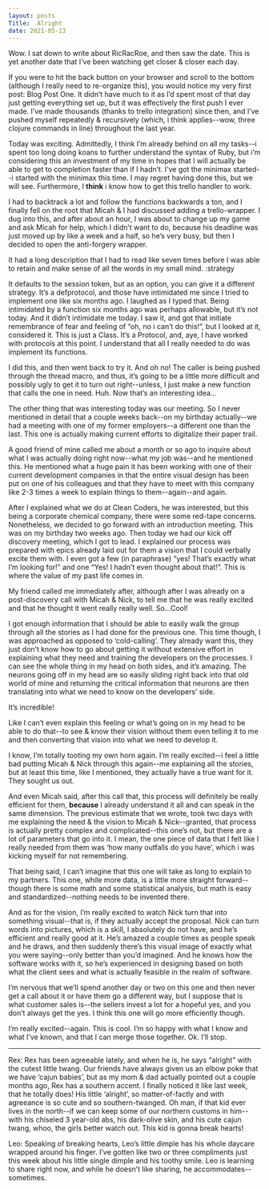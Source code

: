 ```yaml
---
layout: posts
Title:  Alright
date: 2021-05-13
---
```


Wow.  I sat down to write about RicRacRoe, and then saw the date.  This is yet another date that I’ve been watching get closer & closer each day.

If you were to hit the back button on your browser and scroll to the bottom (although I really need to re-organize this), you would notice my very first post: Blog Post One.  It didn’t have much to it as I’d spent most of that day just getting everything set up, but it was effectively the first push I ever made.  I’ve made thousands (thanks to trello integration) since then, and I’ve pushed myself repeatedly & recursively (which, i think applies--wow, three clojure commands in line) throughout the last year.

Today was exciting.  Admittedly, I think I’m already behind on all my tasks--i spent too long doing koans to further understand the syntax of Ruby, but i’m considering this an investment of my time in hopes that I will actually be able to get to completion faster than if I hadn’t.  I’ve got the minimax started--i started with the minimax this time.  I may regret having done this, but we will see.  Furthermore, I **think** i know how to get this trello handler to work.

I had to backtrack a lot and follow the functions backwards a ton, and I finally fell on the root that Micah & I had discussed adding a trello-wrapper.  I dug into this, and after about an hour, I was about to change up my game and ask Micah for help, which I didn’t want to do, because his deadline was just moved up by like a week and a half, so he’s very busy, but then I decided to open the anti-forgery wrapper.

It had a long description that I had to read like seven times before I was able to retain and make sense of all the words in my small mind.  :strategy

It defaults to the session token, but as an option, you can give it a different strategy.  It’s a defprotocol, and those have intimidated me since I tried to implement one like six months ago.  I laughed as I typed that.  Being intimidated by a function six months ago was perhaps allowable, but it’s not today.  And it didn’t intimidate me today.  I saw it, and got that initiate remembrance of fear and feeling of “oh, no i can’t do this!”, but I looked at it, considered it.  This is just a Class.  It’s a Protocol, and, aye, I have worked with protocols at this point.  I understand that all I really needed to do was implement its functions.

I did this, and then went back to try it.  And oh no!  The caller is being pushed through the thread macro, and thus, it’s going to be a little more difficult and possibly ugly to get it to turn out right--unless, I just make a new function that calls the one in need.  Huh.  Now that’s an interesting idea…

The other thing that was interesting today was our meeting.  So I never mentioned in detail that a couple weeks back--on my birthday actually--we had a meeting with one of my former employers--a different one than the last.  This one is actually making current efforts to digitalize their paper trail.

A good friend of mine called me about a month or so ago to inquire about what I was actually doing right now--what my job was--and he mentioned this.  He mentioned what a huge pain it has been working with one of their current development companies in that the entire visual design has been put on one of his colleagues and that they have to meet with this company like 2-3 times a week to explain things to them--again--and again.

After I explained what we do at Clean Coders, he was interested, but this being a corporate chemical company, there were some red-tape concerns.  Nonetheless, we decided to go forward with an introduction meeting.  This was on my birthday two weeks ago.  Then today we had our kick off discovery meeting, which I got to lead.  I explained our process was prepared with epics already laid out for them a vision that I could verbally excite them with.  I even got a few (in paraphrase) “yes!  That’s exactly what I’m looking for!” and one “Yes! I hadn’t even thought about that!”.  This is where the value of my past life comes in.

My friend called me immediately after, although after I was already on a post-discovery call with Micah & Nick, to tell me that he was really excited and that he thought it went really really well.  So...Cool!

I got enough information that I should be able to easily walk the group through all the stories as I had done for the previous one.  This time though, I was approached as opposed to ‘cold-calling’.  They already want this, they just don’t know how to go about getting it without extensive effort in explaining what they need and training the developers on the processes.  I can see the whole thing in my head on both sides, and it’s amazing.  The neurons going off in my head are so easily sliding right back into that old world of mine and returning the critical information that neurons are then translating into what we need to know on the developers’ side.

It’s incredible!

Like I can’t even explain this feeling or what’s going on in my head to be able to do that--to see & know their vision without them even telling it to me and then converting that vision into what we need to develop it.

I know, I’m totally tooting my own horn again. I’m really excited--i feel a little bad putting Micah & Nick through this again--me explaining all the stories, but at least this time, like I mentioned, they actually have a true want for it. They sought us out.

And even Micah said, after this call that, this process will definitely be really efficient for them, **because** I already understand it all and can speak in the same dimension.   The previous estimate that we wrote, took two days with me explaining the need & the vision to Micah & Nick--granted, that process is actually pretty complex and complicated--this one’s not, but there are a lot of parameters that go into it. I mean, the one piece of data that I felt like I really needed from them was ‘how many outfalls do you have’, which i was kicking myself for not remembering.

That being said, I can’t imagine that this one will take as long to explain to my partners. This one, while more data, is a little more straight forward--though there is some math and some statistical analysis, but math is easy and standardized--nothing needs to be invented there.

And as for the vision, I’m really excited to watch Nick turn that into something visual--that is, if they actually accept the proposal.  Nick can turn words into pictures, which is a skill, I absolutely do not have, and he’s efficient and really good at it. He’s amazed a couple times as people speak and he draws, and then suddenly there’s this visual image of exactly what you were saying--only better than you’d imagined. And he knows how the software works with it, so he’s experienced in designing based on both what the client sees and what is actually feasible in the realm of software.

I’m nervous that we’ll spend another day or two on this one and then never get a call about it or have them go a different way, but I suppose that is what customer sales is--the sellers invest a lot for a hopeful yes, and you don’t always get the yes. I think this one will go more efficiently though.

I’m really excited--again. This is cool. I’m so happy with what I know and what I’ve known, and that I can merge those together. Ok. I’ll stop.

---

Rex:
Rex has been agreeable lately, and when he is, he says “alright” with the cutest little twang. Our friends have always given us an elbow poke that we have ‘cajun babies’, but as my mom & dad actually pointed out a couple months ago, Rex has a southern accent. I finally noticed it like last week, that he totally does! His little ‘alright’, so matter-of-factly and with agreeance is so cute and so southern-twanged. Oh man, if that kid ever lives in the north--if we can keep some of our northern customs in him--with his chiseled 3 year-old abs, his dark-olive skin, and his cute cajun twang, whoo, the girls better watch out. This kid is gonna break hearts!


Leo:
Speaking of breaking hearts, Leo’s little dimple has his whole daycare wrapped around his finger. I’ve gotten like two or three compliments just this week about his little single dimple and his toothy smile. Leo is learning to share right now, and while he doesn’t like sharing, he accommodates--sometimes.

